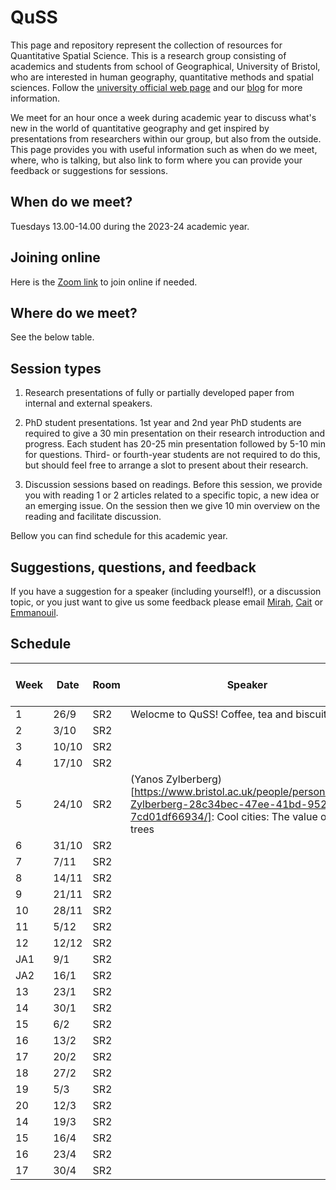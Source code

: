 # QuSS

This page and repository represent the collection of resources for Quantitative Spatial Science. This is a research group consisting of academics and students from school of Geographical, University of Bristol, who are interested in human geography, quantitative methods and spatial sciences. Follow the [university official web page](http://www.bristol.ac.uk/geography/research/quantitative-spatial-science/) and our [blog](https://quss.blogs.bristol.ac.uk/) for more information.

We meet for an hour once a week during academic year to discuss what's new in the world of quantitative geography and get inspired by presentations from researchers within our group, but also from the outside. This page provides you with useful information such as when do we meet, where, who is talking, but also link to form where you can provide your feedback or suggestions for sessions.

## When do we meet?

Tuesdays 13.00-14.00 during the 2023-24 academic year.

## Joining online

Here is the [Zoom link](https://bristol-ac-uk.zoom.us/j/98103670328?pwd=VllwYTh5WGZ2S0Y2U2l2MHNGd1BBdz09) to join online if needed.

## Where do we meet?

See the below table.

## Session types

1.  Research presentations of fully or partially developed paper from internal and external speakers.

2.  PhD student presentations. 1st year and 2nd year PhD students are required to give a 30 min presentation on their research introduction and progress. Each student has 20-25 min presentation followed by 5-10 min for questions. Third- or fourth-year students are not required to do this, but should feel free to arrange a slot to present about their research.

3.  Discussion sessions based on readings. Before this session, we provide you with reading 1 or 2 articles related to a specific topic, a new idea or an emerging issue. On the session then we give 10 min overview on the reading and facilitate discussion.

Bellow you can find schedule for this academic year.

## Suggestions, questions, and feedback

If you have a suggestion for a speaker (including yourself!), or a discussion topic, or you just want to give us some feedback please email [Mirah](mailto:jing.zhang.2021@bristol.ac.uk), [Cait](mailto:caitlin.robinson@bristol.ac.uk) or [Emmanouil](mailto:e.tranos@bristol.ac.uk).

## Schedule

| Week | Date  | Room             | Speaker | QUSS Social event |
|------|-------|------------------|---------|-------------------|
| 1    | 26/9   | SR2             | Welocme to QuSS! Coffee, tea and biscuits. |                   |
| 2    | 3/10   | SR2             |                                            |                   |
| 3    | 10/10  | SR2             |                                            |                   |
| 4    | 17/10  | SR2             |                                            |                   |
| 5    | 24/10  | SR2             | (Yanos Zylberberg)[https://www.bristol.ac.uk/people/person/Yanos-Zylberberg-28c34bec-47ee-41bd-952c-7cd01df66934/]: Cool cities: The value of urban trees |                   |
| 6    | 31/10  | SR2             |                                            |                   |
| 7    |  7/11  | SR2             |                                            |                   |
| 8    | 14/11  | SR2             |                                            |                   |
| 9    | 21/11  | SR2             |                                            |                   |
| 10   | 28/11  | SR2             |                                            |                   |
| 11   |  5/12  | SR2             |                                            |                   |
| 12   | 12/12  | SR2             |                                            |                   |
| JA1  |  9/1   | SR2             |                                            |                   |
| JA2  | 16/1   | SR2             |                                            |                   |
| 13    | 23/1  | SR2             |                                            |                   |
| 14    | 30/1  | SR2             |                                            |                   |
| 15    |  6/2  | SR2             |                                            |                   |
| 16    | 13/2  | SR2             |                                            |                   |
| 17    | 20/2  | SR2             |                                            |                   |
| 18    | 27/2  | SR2             |                                            |                   |
| 19    |  5/3  | SR2             |                                            |                   |
| 20    | 12/3  | SR2             |                                            |                   |
| 14    | 19/3  | SR2             |                                            |                   |
| 15    | 16/4  | SR2             |                                            |                   |
| 16    | 23/4  | SR2             |                                            |                   |
| 17    | 30/4  | SR2             |                                            |                   |



